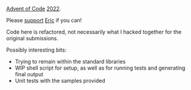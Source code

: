 [Advent of Code](https://adventofcode.com/) [2022](https://adventofcode.com/2022).

Please [support](https://adventofcode.com/2022/support) [Eric](https://github.com/topaz) if you can!

Code here is refactored, not necessarily what I hacked together for the original submissions.

Possibly interesting bits:

 - Trying to remain within the standard libraries
 - WIP shell script for setup, as well as for running tests and generating final output
 - Unit tests with the samples provided


